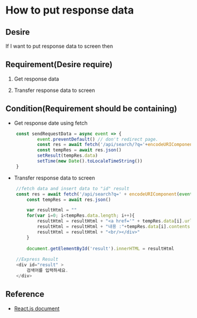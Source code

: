 # How to put response data

## Desire

If I want to put response data to screen then

## Requirement(Desire require)

1. Get response data

2. Transfer response data to screen

## Condition(Requirement should be containing)

- Get response date using fetch

```javascript
    const sendRequestData = async event => {
            event.preventDefault() // don't redirect page.
            const res = await fetch('/api/search/?q='+encodeURIComponent(event.target.data.value))
            const tempRes = await res.json()
            setResult(tempRes.data)
            setTime(new Date().toLocaleTimeString())
    }
```

- Transfer response data to screen

```javascript
    //fetch data and insert data to "id" result
    const res = await fetch('/api/search?q=' + encodeURIComponent(event.target.data.value))
        const tempRes = await res.json()

        var resultHtml = ""
        for(var i=0; i<tempRes.data.length; i++){
            resultHtml = resultHtml + "<a href='" + tempRes.data[i].url + "'><div>"+tempRes.data[i].title+"</a><br/>"
            resultHtml = resultHtml + "내용 :"+tempRes.data[i].contents[0]+"</br>"
            resultHtml = resultHtml + "<br/></div>"
        }
        
        document.getElementById('result').innerHTML = resultHtml
    
    //Express Result
    <div id="result" >
        검색어를 입력하세요.
    </div>
```

## Reference

- [React.js document](https://reactjs.org/docs/state-and-lifecycle.html)